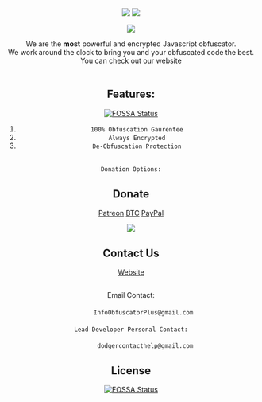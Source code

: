 <center>
  <img src="https://i.imgur.com/bhecYiI.png"
<p>
  <img src="https://readme-typing-svg.herokuapp.com?duration=3000&color=F7F7F7&center=true&vCenter=true&lines=Obfuscator+Plus!;Javascript+needs+to+be+protected;Best+Obfuscator+for+JS;DevDodger+is+cool">
</p>
<p>
  <img src="https://readme-typing-svg.herokuapp.com?duration=1&color=18F733&center=true&vCenter=true&lines=By+DeVdOdGeR;by+devdodger;BY+DEVDODGER;by+DEVDODGER">
</p>
  </center>
  
  <center>
   We are the <b>most</b> powerful and encrypted Javascript obfuscator.<br>We work around the clock to bring you and your obfuscated code the best.<br> You can check out our website
  <br>
  <br>
  
## Features:
[![FOSSA Status](https://app.fossa.com/api/projects/git%2Bgithub.com%2FDevDodger%2FObfuscator-Plus.svg?type=shield)](https://app.fossa.com/projects/git%2Bgithub.com%2FDevDodger%2FObfuscator-Plus?ref=badge_shield)

1. `100% Obfuscation Gaurentee`
2. `Always Encrypted`
3. `De-Obfuscation Protection`

######
    Donation Options:
   ## Donate
[Patreon](https://www.patreon.com/ObfuscatorPlus?fan_landing=true)  [BTC](https://devdodger.github.io/Obfuscator-Plus/BTCwallet.html)  [PayPal](https://www.paypal.com/donate/?cmd=_donations&business=reidlmiller@gmail.com&item_name=dodger&currency_code=USD)
  <p>
  <img src="https://i.imgur.com/dS3eW9d.png">
</p>
  

  
  
  ## Contact Us
[Website](https://devdodger.github.io/Obfuscator-Plus/)
##
  Email Contact:
####
           InfoObfuscatorPlus@gmail.com
####
    Lead Developer Personal Contact:
####
            dodgercontacthelp@gmail.com
####


## License
[![FOSSA Status](https://app.fossa.com/api/projects/git%2Bgithub.com%2FDevDodger%2FObfuscator-Plus.svg?type=large)](https://app.fossa.com/projects/git%2Bgithub.com%2FDevDodger%2FObfuscator-Plus?ref=badge_large)